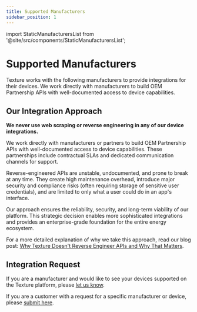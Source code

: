 ```yaml
---
title: Supported Manufacturers
sidebar_position: 1
---
```


import StaticManufacturersList from '@site/src/components/StaticManufacturersList';

# Supported Manufacturers

Texture works with the following manufacturers to provide integrations for their devices. We work directly with manufacturers to build OEM Partnership APIs with well-documented access to device capabilities.

<StaticManufacturersList />

## Our Integration Approach

**We never use web scraping or reverse engineering in any of our device integrations.**

We work directly with manufacturers or partners to build OEM Partnership APIs with well-documented access to device capabilities. These partnerships include contractual SLAs and dedicated communication channels for support.

Reverse-engineered APIs are unstable, undocumented, and prone to break at any time. They create high maintenance overhead, introduce major security and compliance risks (often requiring storage of sensitive user credentials), and are limited to only what a user could do in an app's interface.

Our approach ensures the reliability, security, and long-term viability of our platform. This strategic decision enables more sophisticated integrations and provides an enterprise-grade foundation for the entire energy ecosystem.

For a more detailed explanation of why we take this approach, read our blog post: [Why Texture Doesn't Reverse Engineer APIs and Why That Matters](https://www.texturehq.com/blog/why-texture-doesnt-reverse-engineer-apis-and-why-that-matters).

## Integration Request

If you are a manufacturer and would like to see your devices supported on the Texture platform, please [let us know](https://www.texturehq.com/contact-us).

If you are a customer with a request for a specific manufacturer or device, please [submit here](https://texture.atlassian.net/servicedesk/customer/portal/2/group/3/create/13).
